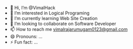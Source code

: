 - 👋 Hi, I’m @VimalHack
- 👀 I’m interested in Logical Programing
- 🌱 I’m currently learning Web Site Creation
- 💞️ I’m looking to collaborate on Software Developer
- 📫 How to reach me vimalrajarumugam0123@gmail.com
- 😄 Pronouns: ...
- ⚡ Fun fact: ...

<!---
VimalHack/VimalHack is a ✨ special ✨ repository because its `README.md` (this file) appears on your GitHub profile.
You can click the Preview link to take a look at your changes.
--->
